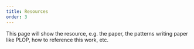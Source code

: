 ```yaml
---
title: Resources
order: 3
---
```


This page will show the resource, e.g. the paper, the patterns writing paper like PLOP, how to reference this work, etc.

